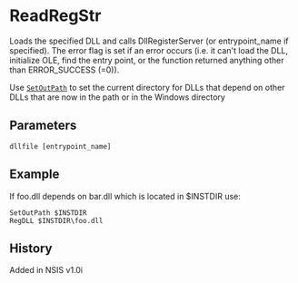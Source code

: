 # ReadRegStr

Loads the specified DLL and calls DllRegisterServer (or entrypoint\_name if specified). The error flag is set if an error occurs (i.e. it can't load the DLL, initialize OLE, find the entry point, or the function returned anything other than ERROR\_SUCCESS (=0)).

Use [`SetOutPath`][1] to set the current directory for DLLs that depend on other DLLs that are now in the path or in the Windows directory

## Parameters

    dllfile [entrypoint_name]

## Example

If foo.dll depends on bar.dll which is located in $INSTDIR use:

    SetOutPath $INSTDIR
    RegDLL $INSTDIR\foo.dll

## History

Added in NSIS v1.0i

[1]: SetOutPath.md